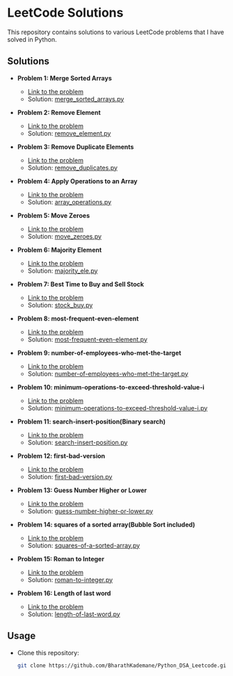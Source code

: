 # LeetCode Solutions

This repository contains solutions to various LeetCode problems that I have solved in Python.

## Solutions

- **Problem 1: Merge Sorted Arrays**
  - [Link to the problem](https://leetcode.com/problems/merge-sorted-array/)
  - Solution: [merge_sorted_arrays.py](./merge_sorted_arrays.py)

- **Problem 2: Remove Element**
  - [Link to the problem](https://leetcode.com/problems/remove-element/)
  - Solution: [remove_element.py](./remove_element.py)
    
- **Problem 3: Remove Duplicate Elements**
  - [Link to the problem](https://leetcode.com/problems/remove-duplicates-from-sorted-array/)
  - Solution: [remove_duplicates.py](./remove_duplicates.py)
 
- **Problem 4: Apply Operations to an Array**
  - [Link to the problem](https://leetcode.com/problems/apply-operations-to-an-array/)
  - Solution: [array_operations.py](./array_operations.py)
    
- **Problem 5: Move Zeroes**
  - [Link to the problem](https://leetcode.com/problems/move-zeroes/)
  - Solution: [move_zeroes.py](./move_zeroes.py)
- **Problem 6: Majority Element**
  - [Link to the problem](https://leetcode.com/problems/majority-element/)
  - Solution: [majority_ele.py](./majority_ele.py)
- **Problem 7: Best Time to Buy and Sell Stock**
  - [Link to the problem](https://leetcode.com/problems/best-time-to-buy-and-sell-stock/)
  - Solution: [stock_buy.py](./stock_buy.py)
- **Problem 8: most-frequent-even-element**
  - [Link to the problem](https://leetcode.com/problems/most-frequent-even-element/)
  - Solution: [most-frequent-even-element.py](./most-frequent-even-element.py)
- **Problem 9: number-of-employees-who-met-the-target**
  - [Link to the problem](https://leetcode.com/problems/number-of-employees-who-met-the-target/)
  - Solution: [number-of-employees-who-met-the-target.py](./number-of-employees-who-met-the-target.py)
 
- **Problem 10: minimum-operations-to-exceed-threshold-value-i**
  - [Link to the problem](https://leetcode.com/problems/minimum-operations-to-exceed-threshold-value-i/)
  - Solution: [minimum-operations-to-exceed-threshold-value-i.py](./minimum-operations-to-exceed-threshold-value-i.py)
    
- **Problem 11: search-insert-position(Binary search)**
  - [Link to the problem](https://leetcode.com/problems/search-insert-position/)
  - Solution: [search-insert-position.py](./search-insert-position.py)
 
- **Problem 12: first-bad-version**
  - [Link to the problem](https://leetcode.com/problems/first-bad-version/)
  - Solution: [first-bad-version.py](./first-bad-version.py)

- **Problem 13: Guess Number Higher or Lower**
  - [Link to the problem](https://leetcode.com/problems/guess-number-higher-or-lower/)
  - Solution: [guess-number-higher-or-lower.py](./guess-number-higher-or-lower.py)
  
- **Problem 14: squares of a sorted array(Bubble Sort included)**
  - [Link to the problem](https://leetcode.com/problems/squares-of-a-sorted-array/)
  - Solution: [squares-of-a-sorted-array.py](./squares-of-a-sorted-array.py)

- **Problem 15: Roman to Integer**
  - [Link to the problem](https://leetcode.com/problems/roman-to-integer/)
  - Solution: [roman-to-integer.py](./roman-to-integer.py)
    
- **Problem 16: Length of last word**
  - [Link to the problem](https://leetcode.com/problems/length-of-last-word/)
  - Solution: [length-of-last-word.py](./length-of-last-word.py)

## Usage

- Clone this repository:
  ```bash
  git clone https://github.com/BharathKademane/Python_DSA_Leetcode.git
